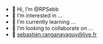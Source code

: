 - 👋 Hi, I’m @RPSebb
- 👀 I’m interested in ...
- 🌱 I’m currently learning ...
- 💞️ I’m looking to collaborate on ...
- :e-mail: sebastien.ranganayaguy@live.fr

<!---
RPSebb/RPSebb is a ✨ special ✨ repository because its `README.md` (this file) appears on your GitHub profile.
You can click the Preview link to take a look at your changes.
--->
